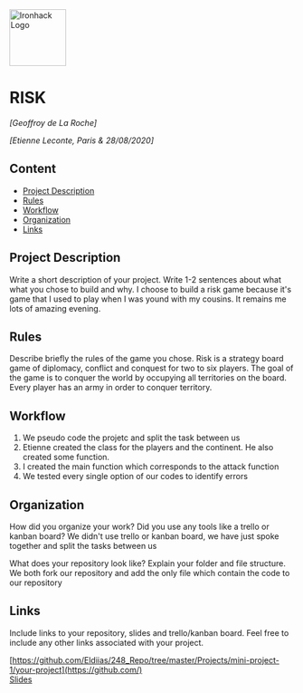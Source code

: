 <img src="https://bit.ly/2VnXWr2" alt="Ironhack Logo" width="100"/>

# RISK
*[Geoffroy de La Roche]*

*[Etienne Leconte, Paris & 28/08/2020]*

## Content
- [Project Description](#project-description)
- [Rules](#rules)
- [Workflow](#workflow)
- [Organization](#organization)
- [Links](#links)

## Project Description
Write a short description of your project. Write 1-2 sentences about what what you chose to build and why. 
I choose to build a risk game because it's game that I used to play when I was yound with my cousins. It remains me
lots of amazing evening.

## Rules
Describe briefly the rules of the game you chose. 
Risk is a strategy board game of diplomacy, conflict and conquest for two to six players.
The goal of the game is to conquer the world by occupying all territories on the board.
Every player has an army in order to conquer territory.

## Workflow
1. We pseudo code the projetc and split the task between us
2. Etienne created the class for the players and the continent. He also created some function.
3. I created the main function which corresponds to the attack function
4. We tested every single option of our codes to identify errors


## Organization
How did you organize your work? Did you use any tools like a trello or kanban board?
We didn't use trello or kanban board, we have just spoke together and split the tasks between us

What does your repository look like? Explain your folder and file structure.
We both fork our repository and add the only file which contain the code to our repository

## Links
Include links to your repository, slides and trello/kanban board. Feel free to include any other links associated with your project. 

[https://github.com/Eldiias/248_Repo/tree/master/Projects/mini-project-1/your-project](https://github.com/)  
[Slides](https://slides.com/)   
